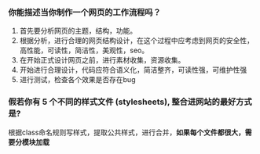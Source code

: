 ### 你能描述当你制作一个网页的工作流程吗？
1. 首先要分析网页的主题，结构，功能。  
2. 根据分析，进行合理的网页结构设计，在这个过程中应考虑到网页的安全性，高性能，可读性，简洁性，美观性，seo。
3. 在开始正式设计网页之前，进行素材收集，资源收集。
4. 开始进行合理设计，代码应符合语义化，简洁整齐，可读性强，可维护性强
5. 进行测试，检查各个效果是否存在bug

### 假若你有 5 个不同的样式文件 (stylesheets), 整合进网站的最好方式是?
根据class命名规则写样式，提取公共样式，进行合并，**如果每个文件都很大，需要分模块加载**
